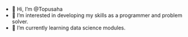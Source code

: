 - 👋 Hi, I’m @Topusaha
- 👀 I’m interested in developing my skills as a programmer and problem solver.
- 🌱 I’m currently learning data science modules.

<!---
Topusaha/Topusaha is a ✨ special ✨ repository because its `README.md` (this file) appears on your GitHub profile.
You can click the Preview link to take a look at your changes.
--->
